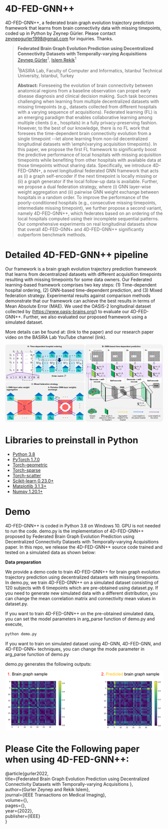 # 4D-FED-GNN++
4D-FED-GNN++, a federated brain graph evolution trajectory prediction framework that learns from brain connectivity data with missing timepoints, coded up in Python
by Zeynep Gürler. Please contact zeynepgurler1998@gmail.com for inquiries. Thanks.
 
> **Federated Brain Graph Evolution Prediction using Decentralized Connectivity Datasets with Temporally-varying Acquisitions**
> [Zeynep Gürler](https://github.com/zeynepgurler)<sup>1</sup>, [Islem Rekik](https://basira-lab.com/)<sup>1</sup>
> 
> <sup>1</sup>BASIRA Lab, Faculty of Computer and Informatics, Istanbul Technical University, Istanbul, Turkey
>
> **Abstract:** Foreseeing the evolution of brain connectivity between anatomical regions from a baseline observation can propel early disease diagnosis and clinical decision making. Such task becomes challenging when learning from multiple decentralized datasets with missing timepoints (e.g., datasets collected from different hospitals with a varying sequence of acquisitions).  Federated learning (FL) is an emerging paradigm that enables collaborative learning among multiple clients (i.e., hospitals) in a fully privacy-preserving fashion. However, to the best of our knowledge, there is no FL work that foresees the time-dependent brain connectivity evolution from a single timepoint --let alone learning from non-iid decentralized longitudinal datasets with \emph{varying acquisition timepoints}. In this paper, we propose the first FL framework to significantly boost the predictive performance of local hospitals with missing acquisition timepoints while benefiting from other hospitals with available data at those timepoints without sharing data. Specifically, we introduce 4D-FED-GNN+, a novel longitudinal federated GNN framework that  acts as (i) a graph self-encoder if the next timepoint is locally missing or (ii) a graph generator if the local follow-up data is available. Further, we propose a dual federation strategy, where (i) GNN layer-wise weight aggregation and (ii) pairwise GNN weight exchange between hospitals in a random order. To improve the performance of the poorly-conditioned hospitals (e.g., consecutive missing timepoints, intermediate missing timepoint), we further propose a second variant, namely 4D-FED-GNN++, which federates based on an ordering of the local hospitals computed using their incomplete sequential patterns. Our comprehensive experiments on real longitudinal datasets show that overall 4D-FED-GNN+ and 4D-FED-GNN++ significantly outperform benchmark methods.
 
# Detailed 4D-FED-GNN++ pipeline
Our framework is a brain graph evolution trajectory prediction framework that learns from decentralized 
datasets with different acquisition timepoints resulting with missing timepoints for some data owners. 
Our Federated learning-based framework comprises two key steps: (1) Time-dependent hospital ordering,
 (2) GNN-based time-dependent prediction, and (3) Mixed federation strategy. Experimental results against comparison methods demonstrate that our
 framework can achieve the best results in terms of Mean Absolute Error (MAE). 
We used the OASIS-2 longitudinal dataset collected by (https://www.oasis-brains.org/) to evaluate our 4D-FED-GNN++.
Further, we also evaluated our proposed framework using a simulated dataset.

More details can be found at: (link to the paper) and our research paper video on the BASIRA Lab YouTube channel (link). 

![gnn pipeline](main_figure.png)


# Libraries to preinstall in Python
* [Python 3.8](https://www.python.org/)
* [PyTorch 1.7.0](http://pytorch.org/)
* [Torch-geometric](https://github.com/rusty1s/pytorch_geometric)
* [Torch-sparse](https://github.com/rusty1s/pytorch_sparse)
* [Torch-scatter](https://github.com/rusty1s/pytorch_scatter)
* [Scikit-learn 0.23.0+](https://scikit-learn.org/stable/)
* [Matplotlib 3.1.3+](https://matplotlib.org/)
* [Numpy 1.20.1+](https://numpy.org/)

# Demo

4D-FED-GNN++ is coded in Python 3.8 on Windows 10. GPU is not needed to run the code.
demo.py is the implementation of 4D-FED-GNN++ proposed
by Federated Brain Graph Evolution Prediction using Decentralized Connectivity 
Datasets with Temporally-varying Acquisitions paper. In this repo, we release the 4D-FED-GNN++ source code trained and tested on a simulated 
data as shown below:

**Data preparation**

We provide a demo code to train 4D-FED-GNN++ for brain graph evolution trajectory
 prediction using decentralized datasets with missing timepoints. In demo.py,
 we train 4D-FED-GNN++ on a simulated dataset consisting of 120 subjects with 6 timepoints 
 which are pre-obtained using dataset.py. If you need to generate new simulated data with a 
 different distribution, you can change the mean correlation matrix and connectivity mean
  values in dataset.py. 

If you want to train 4D-FED-GNN++ on the pre-obtained simulated data, 
you can set the model parameters in arg_parse function of 
demo.py and execute,

```bash
python demo.py
```

If you want to train on simulated dataset using 4D-GNN, 4D-FED-GNN, and 4D-FED-GNN+ techniques, 
you can change the mode parameter in arg_parse function of demo.py

demo.py generates the following outputs:

![gnn pipeline](outputs.png)


# Please Cite the Following paper when using 4D-FED-GNN++:

@article{gurler2022, <br/>
title={Federated Brain Graph Evolution Prediction using Decentralized Connectivity Datasets with Temporally-varying Acquisitions }, <br/>
author={Gurler Zeynep and Rekik Islem}, <br/>
journal={IEEE Transactions on Medical Imaging},<br/>
volume={}, <br/>
pages={}, <br/>
year={2022}, <br/>
publisher={IEEE} <br/>
}<br/>






